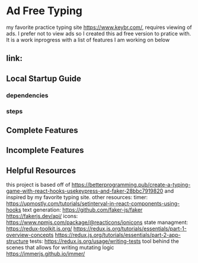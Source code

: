 # Ad Free Typing

my favorite practice typing site https://www.keybr.com/, requires viewing of ads. I prefer not to view ads so I created this ad free version to pratice with. It is a work inprogress with a list of features I am working on below

## link:

## Local Startup Guide

### dependencies

### steps

## Complete Features

## Incomplete Features

## Helpful Resources

this project is based off of https://betterprogramming.pub/create-a-typing-game-with-react-hooks-usekeypress-and-faker-28bbc7919820 and inspired by my favorite typing site.
other resources:
timer:
https://upmostly.com/tutorials/setinterval-in-react-components-using-hooks
text generation:
https://github.com/faker-js/faker
https://fakerjs.dev/api/
icons:
https://www.npmjs.com/package/@reacticons/ionicons
state managment:
https://redux-toolkit.js.org/
https://redux.js.org/tutorials/essentials/part-1-overview-concepts
https://redux.js.org/tutorials/essentials/part-2-app-structure
tests: https://redux.js.org/usage/writing-tests
tool behind the scenes that allows for writing mutating logic https://immerjs.github.io/immer/
